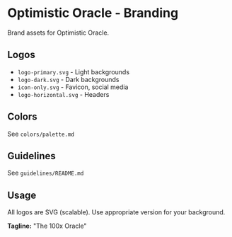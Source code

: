# Optimistic Oracle - Branding

Brand assets for Optimistic Oracle.

## Logos

- `logo-primary.svg` - Light backgrounds
- `logo-dark.svg` - Dark backgrounds  
- `icon-only.svg` - Favicon, social media
- `logo-horizontal.svg` - Headers

## Colors

See `colors/palette.md`

## Guidelines

See `guidelines/README.md`

## Usage

All logos are SVG (scalable). Use appropriate version for your background.

**Tagline:** "The 100x Oracle"
